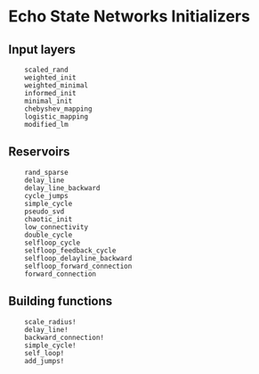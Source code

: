 # Echo State Networks Initializers

## Input layers

```@docs
    scaled_rand
    weighted_init
    weighted_minimal
    informed_init
    minimal_init
    chebyshev_mapping
    logistic_mapping
    modified_lm
```

## Reservoirs

```@docs
    rand_sparse
    delay_line
    delay_line_backward
    cycle_jumps
    simple_cycle
    pseudo_svd
    chaotic_init
    low_connectivity
    double_cycle
    selfloop_cycle
    selfloop_feedback_cycle
    selfloop_delayline_backward
    selfloop_forward_connection
    forward_connection
```

## Building functions

```@docs
    scale_radius!
    delay_line!
    backward_connection!
    simple_cycle!
    self_loop!
    add_jumps!
```
